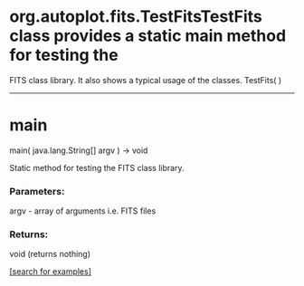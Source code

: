 # org.autoplot.fits.TestFitsTestFits class provides a static main method for testing the
  FITS class library.  It also shows a typical usage of the
  classes.
TestFits( )


***
<a name="main"></a>
# main
main( java.lang.String[] argv ) &rarr; void

Static method for testing the FITS class library.

### Parameters:
argv - array of arguments i.e.  FITS files

### Returns:
void (returns nothing)


<a href="https://github.com/autoplot/dev/search?q=main&unscoped_q=main">[search for examples]</a>

